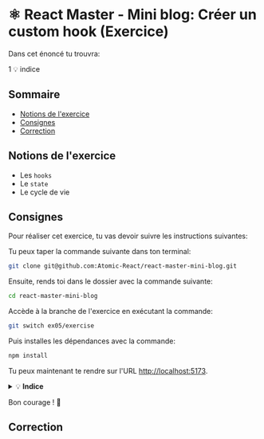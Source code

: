 # ⚛️ React Master - Mini blog: Créer un custom hook (Exercice)

Dans cet énoncé tu trouvra:

1 💡 indice

## Sommaire

<!-- no toc -->
-   [Notions de l'exercice](#notions-de-lexercice)
-   [Consignes](#consignes)
-   [Correction](#correction)

## Notions de l'exercice

-   Les `hooks`
-   Le `state`
-   Le cycle de vie

## Consignes

Pour réaliser cet exercice, tu vas devoir suivre les instructions suivantes:

Tu peux taper la commande suivante dans ton terminal:

```bash
git clone git@github.com:Atomic-React/react-master-mini-blog.git
```

Ensuite, rends toi dans le dossier avec la commande suivante:

```bash
cd react-master-mini-blog
```

Accède à la branche de l'exercice en exécutant la commande:

```bash
git switch ex05/exercise
```

Puis installes les dépendances avec la commande:

```bash
npm install
```

Tu peux maintenant te rendre sur l'URL <http://localhost:5173>.



<details>
 <summary>💡 <b>Indice</b></summary>

 > Si tu te rends compte que l'état de ton horloge ne se met pas à jour correctement, retourne sur la documentation du `useState`.
 >
 > Ceci peut t'aider: <https://react.dev/reference/react/useState#updating-state-based-on-the-previous-state>

</details>

Bon courage ! 💪

## Correction
